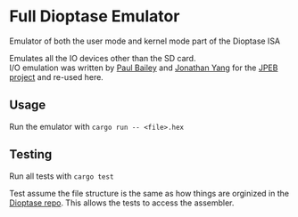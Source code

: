 # Full Dioptase Emulator

Emulator of both the user mode and kernel mode part of the Dioptase ISA

Emulates all the IO devices other than the SD card.  
I/O emulation was written by [Paul Bailey](https://github.com/PaulBailey-1) and [Jonathan Yang](https://github.com/Jzhyang1)
for the [JPEB project](https://github.com/PaulBailey-1/JPEB) and re-used here.

## Usage

Run the emulator with `cargo run -- <file>.hex`

## Testing

Run all tests with `cargo test`

Test assume the file structure is the same as how things are orginized in the [Dioptase repo](https://github.com/b-Rocks2718/Dioptase/tree/main). This allows the tests to access the assembler.
